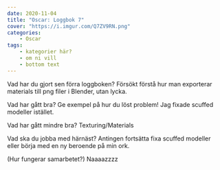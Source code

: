 ```yaml
---
date: 2020-11-04
title: "Oscar: Loggbok 7"
cover: "https://i.imgur.com/Q7ZV9RN.png"
categories: 
    - Oscar
tags:
    - kategorier här?
    - om ni vill
    - bottom text
---
```



Vad har du gjort sen förra loggboken?
Försökt förstå hur man exporterar materials till png filer i Blender, utan lycka.

Vad har gått bra? Ge exempel på hur du löst problem!
Jag fixade scuffed modeller istället.

Vad har gått mindre bra? 
Texturing/Materials

Vad ska du jobba med härnäst?
Antingen fortsätta fixa scuffed modeller eller börja med en ny beroende på min ork.

(Hur fungerar samarbetet?)
Naaaazzzz
